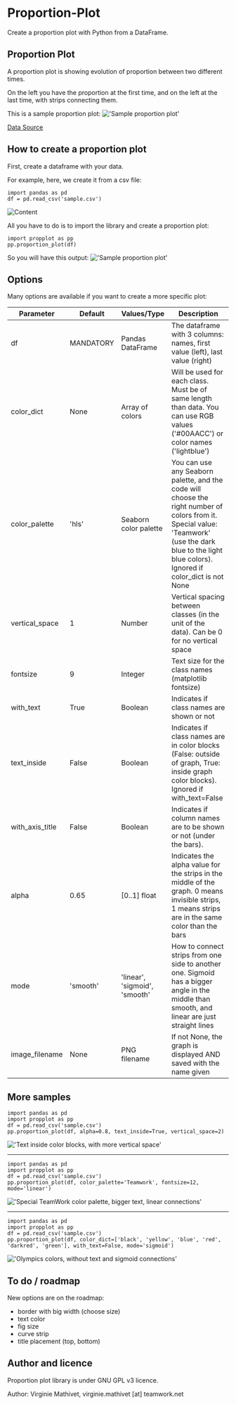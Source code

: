 # Proportion-Plot

Create a proportion plot with Python from a DataFrame.

## Proportion Plot

A proportion plot is showing evolution of proportion between two different times. 

On the left you have the proportion at the first time, and on the left at the last time, with strips connecting them.

This is a sample proportion plot:
!['Sample proportion plot'](sample.png)

[Data Source](https://www.ksh.hu/interaktiv/grafikonok/vilag_nepessege_en.html)

## How to create a proportion plot

First, create a dataframe with your data. 

For example, here, we create it from a csv file:

    import pandas as pd
    df = pd.read_csv('sample.csv')

![Content](sampledata.png)

All you have to do is to import the library and create a proportion plot:

    import propplot as pp
    pp.proportion_plot(df)

So you will have this output:
!['Sample proportion plot'](sample.png)

## Options

Many options are available if you want to create a more specific plot:

| Parameter | Default | Values/Type | Description |
| ----------- | ----------- | ----------- | ----------- |
| df | MANDATORY | Pandas DataFrame | The dataframe with 3 columns: names, first value (left), last value (right) |
| color_dict | None | Array of colors | Will be used for each class. Must be of same length than data. You can use RGB values ('#00AACC') or color names ('lightblue') |
| color_palette | 'hls' | Seaborn color palette | You can use any Seaborn palette, and the code will choose the right number of colors from it. Special value: 'Teamwork' (use the dark blue to the light blue colors). Ignored if color_dict is not None |
| vertical_space | 1 | Number | Vertical spacing between classes (in the unit of the data). Can be 0 for no vertical space |
| fontsize | 9 | Integer | Text size for the class names (matplotlib fontsize) |
| with_text | True | Boolean | Indicates if class names are shown or not |
| text_inside | False | Boolean | Indicates if class names are in color blocks (False: outside of graph, True: inside graph color blocks). Ignored if with_text=False |
| with_axis_title | False | Boolean | Indicates if column names are to be shown or not (under the bars). |
| alpha | 0.65 | [0..1] float | Indicates the alpha value for the strips in the middle of the graph. 0 means invisible strips, 1 means strips are in the same color than the bars |
| mode | 'smooth' | 'linear', 'sigmoid', 'smooth' | How to connect strips from one side to another one. Sigmoid has a bigger angle in the middle than smooth, and linear are just straight lines |
| image_filename | None | PNG filename | If not None, the graph is displayed AND saved with the name given |

## More samples

    import pandas as pd
    import propplot as pp
    df = pd.read_csv('sample.csv')
    pp.proportion_plot(df, alpha=0.8, text_inside=True, vertical_space=2)
    
!['Text inside color blocks, with more vertical space'](sample1.png)

---

    import pandas as pd
    import propplot as pp
    df = pd.read_csv('sample.csv')
    pp.proportion_plot(df, color_palette='Teamwork', fontsize=12, mode='linear')
    
!['Special TeamWork color palette, bigger text, linear connections'](sample2.png)

---

    import pandas as pd
    import propplot as pp
    df = pd.read_csv('sample.csv')
    pp.proportion_plot(df, color_dict=['black', 'yellow', 'blue', 'red', 'darkred', 'green'], with_text=False, mode='sigmoid')

!['Olympics colors, without text and sigmoid connections'](sample3.png)

## To do / roadmap

New options are on the roadmap:
* border with big width (choose size)
* text color
* fig size
* curve strip
* title placement (top, bottom)

## Author and licence

Proportion plot library is under GNU GPL v3 licence.

Author: Virginie Mathivet, virginie.mathivet [at] teamwork.net
